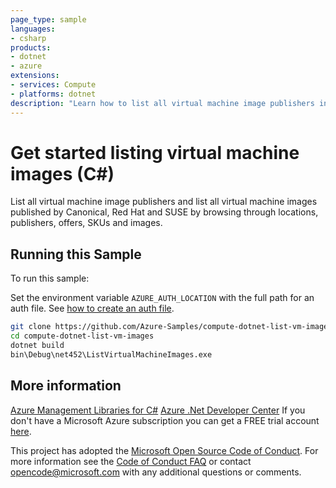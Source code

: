 ```yaml
---
page_type: sample
languages:
- csharp
products:
- dotnet
- azure
extensions:
- services: Compute
- platforms: dotnet
description: "Learn how to list all virtual machine image publishers in your subscription."
---
```


# Get started listing virtual machine images (C#)

 List all virtual machine image publishers and
 list all virtual machine images published by Canonical, Red Hat and
 SUSE by browsing through locations, publishers, offers, SKUs and images.


## Running this Sample

To run this sample:

Set the environment variable `AZURE_AUTH_LOCATION` with the full path for an auth file. See [how to create an auth file](https://github.com/Azure/azure-libraries-for-net/blob/master/AUTH.md).

```bash
git clone https://github.com/Azure-Samples/compute-dotnet-list-vm-images.git
cd compute-dotnet-list-vm-images
dotnet build
bin\Debug\net452\ListVirtualMachineImages.exe
```

## More information

[Azure Management Libraries for C#](https://github.com/Azure/azure-sdk-for-net/tree/Fluent)
[Azure .Net Developer Center](https://azure.microsoft.com/en-us/develop/net/)
If you don't have a Microsoft Azure subscription you can get a FREE trial account [here](http://go.microsoft.com/fwlink/?LinkId=330212).

This project has adopted the [Microsoft Open Source Code of Conduct](https://opensource.microsoft.com/codeofconduct/). For more information see the [Code of Conduct FAQ](https://opensource.microsoft.com/codeofconduct/faq/) or contact [opencode@microsoft.com](mailto:opencode@microsoft.com) with any additional questions or comments.
